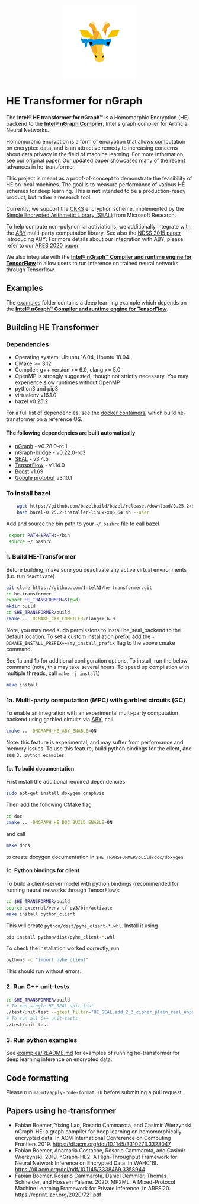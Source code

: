 <p align="center">
  <img src="images/nGraph_mask_1-1.png" width="200">
</p>

# HE Transformer for nGraph

The **Intel® HE transformer for nGraph™** is a Homomorphic Encryption (HE) backend to the [**Intel® nGraph Compiler**](https://github.com/IntelAI/ngraph), Intel's graph compiler for Artificial Neural Networks.

Homomorphic encryption is a form of encryption that allows computation on encrypted data, and is an attractive remedy to increasing concerns about data privacy in the field of machine learning. For more information, see our [original paper](https://arxiv.org/pdf/1810.10121.pdf). Our [updated paper](https://arxiv.org/pdf/1908.04172.pdf) showcases many of the recent advances in he-transformer.

This project is meant as a proof-of-concept to demonstrate the feasibility of HE  on local machines. The goal is to measure performance of various HE schemes for deep learning. This is  **not** intended to be a production-ready product, but rather a research tool.

Currently, we support the [CKKS](https://eprint.iacr.org/2018/931.pdf) encryption scheme, implemented by the [Simple Encrypted Arithmetic Library (SEAL)](https://github.com/Microsoft/SEAL) from Microsoft Research.

To help compute non-polynomial activiations, we additionally integrate with the [ABY](https://github.com/encryptogroup/ABY) multi-party computation library. See also the [NDSS 2015 paper](https://encrypto.de/papers/DSZ15.pdf) introducing ABY. For more details about our integration with ABY, please refer to our [ARES 2020 paper](https://eprint.iacr.org/2020/721.pdf).

We also integrate with the [**Intel® nGraph™ Compiler and runtime engine for TensorFlow**](https://github.com/tensorflow/ngraph-bridge) to allow users to run inference on trained neural networks through Tensorflow.

## Examples
The [examples](https://github.com/IntelAI/he-transformer/tree/master/examples) folder contains a deep learning example which depends on the [**Intel® nGraph™ Compiler and runtime engine for TensorFlow**](https://github.com/tensorflow/ngraph-bridge).

## Building HE Transformer

### Dependencies
- Operating system: Ubuntu 16.04, Ubuntu 18.04.
- CMake >= 3.12
- Compiler: g++ version >= 6.0, clang >= 5.0
- OpenMP is strongly suggested, though not strictly necessary. You may experience slow runtimes without OpenMP
- python3 and pip3
- virtualenv v16.1.0
- bazel v0.25.2

For a full list of dependencies, see the [docker containers](https://github.com/IntelAI/he-transformer/tree/master/contrib/docker), which build he-transformer on a reference OS.

#### The following dependencies are built automatically
- [nGraph](https://github.com/NervanaSystems/ngraph) - v0.28.0-rc.1
- [nGraph-bridge](https://github.com/tensorflow/ngraph-bridge) - v0.22.0-rc3
- [SEAL](https://github.com/Microsoft/SEAL) - v3.4.5
- [TensorFlow](https://github.com/tensorflow/tensorflow) - v1.14.0
- [Boost](https://github.com/boostorg) v1.69
- [Google protobuf](https://github.com/protocolbuffers/protobuf) v3.10.1

### To install bazel
```bash
    wget https://github.com/bazelbuild/bazel/releases/download/0.25.2/bazel-0.25.2-installer-linux-x86_64.sh
    bash bazel-0.25.2-installer-linux-x86_64.sh --user
 ```
 Add and source the bin path to your `~/.bashrc` file to call bazel
```bash
 export PATH=$PATH:~/bin
 source ~/.bashrc
```

### 1. Build HE-Transformer
Before building, make sure you deactivate any active virtual environments (i.e. run `deactivate`)
```bash
git clone https://github.com/IntelAI/he-transformer.git
cd he-transformer
export HE_TRANSFORMER=$(pwd)
mkdir build
cd $HE_TRANSFORMER/build
cmake .. -DCMAKE_CXX_COMPILER=clang++-6.0
```
Note, you may need sudo permissions to install he_seal_backend to the default location. To set a custom installation prefix, add the `-DCMAKE_INSTALL_PREFIX=~/my_install_prefix` flag to the above cmake command.

See 1a and 1b for additional configuration options. To install, run the below command (note, this may take several hours. To speed up compilation with multiple threads, call `make -j install`)
```bash
make install
```

### 1a. Multi-party computation (MPC) with garbled circuits (GC)
To enable an integration with an experimental multi-party computation backend using garbled circuits via [ABY](https://github.com/encryptogroup/ABY), call
```bash
cmake .. -DNGRAPH_HE_ABY_ENABLE=ON
```
Note: this feature is experimental, and may suffer from performance and memory issues.
To use this feature, build python bindings for the client, and see `3. python examples`.

#### 1b. To build documentation
First install the additional required dependencies:
```bash
sudo apt-get install doxygen graphviz
```
Then add the following CMake flag
```bash
cd doc
cmake .. -DNGRAPH_HE_DOC_BUILD_ENABLE=ON
```
and call
```bash
make docs
```
to create doxygen documentation in `$HE_TRANSFORMER/build/doc/doxygen`.

#### 1c. Python bindings for client
To build a client-server model with python bindings (recommended for running neural networks through TensorFlow):
```bash
cd $HE_TRANSFORMER/build
source external/venv-tf-py3/bin/activate
make install python_client
```
This will create `python/dist/pyhe_client-*.whl`. Install it using
```bash
pip install python/dist/pyhe_client-*.whl
```
To check the installation worked correctly, run
```bash
python3 -c "import pyhe_client"
```
This should run without errors.

### 2. Run C++ unit-tests
```bash
cd $HE_TRANSFORMER/build
# To run single HE_SEAL unit-test
./test/unit-test --gtest_filter="HE_SEAL.add_2_3_cipher_plain_real_unpacked_unpacked"
# To run all C++ unit-tests
./test/unit-test
```

### 3. Run python examples
See [examples/README.md](https://github.com/IntelAI/he-transformer/tree/master/examples/README.md) for examples of running he-transformer for deep learning inference on encrypted data.

## Code formatting
Please run `maint/apply-code-format.sh` before submitting a pull request.


## Papers using he-transformer
- Fabian Boemer, Yixing Lao, Rosario Cammarota, and Casimir Wierzynski. nGraph-HE: a graph compiler for deep learning on homomorphically encrypted data. In ACM International Conference on Computing Frontiers 2019. https://dl.acm.org/doi/10.1145/3310273.3323047
- Fabian Boemer, Anamaria Costache, Rosario Cammarota, and Casimir
Wierzynski. 2019. nGraph-HE2: A High-Throughput Framework for
Neural Network Inference on Encrypted Data. In WAHC’19. https://dl.acm.org/doi/pdf/10.1145/3338469.3358944
- Fabian Boemer, Rosario Cammarota, Daniel Demmler, Thomas Schneider, and Hossein Yalame. 2020. MP2ML: A Mixed-Protocol Machine
Learning Framework for Private Inference. In ARES’20. https://eprint.iacr.org/2020/721.pdf
